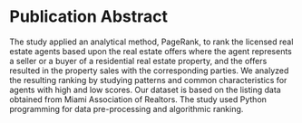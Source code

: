 # Publication Abstract
The study applied an analytical method, PageRank, to rank the licensed real estate agents based upon the real estate offers where the agent represents a seller or a buyer of a residential real estate property, and the offers resulted in the property sales with the corresponding parties. We analyzed the resulting ranking by studying patterns and common characteristics for agents with high and low scores. Our dataset is based on the listing data obtained from Miami Association of Realtors. The study used Python programming for data pre-processing and algorithmic ranking.
